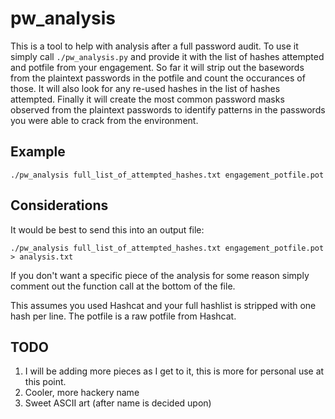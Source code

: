 # pw_analysis
This is a tool to help with analysis after a full password audit. To use it simply call ```./pw_analysis.py``` and provide it with the list of hashes attempted and potfile from your engagement.
So far it will strip out the basewords from the plaintext passwords in the potfile and count the occurances of those. It will also look for any re-used hashes in the list of hashes attempted. Finally it will create the most common password masks observed from the plaintext passwords to identify patterns in the passwords you were able to crack from the environment.

## Example
```./pw_analysis full_list_of_attempted_hashes.txt engagement_potfile.pot```

## Considerations
It would be best to send this into an output file:

```./pw_analysis full_list_of_attempted_hashes.txt engagement_potfile.pot > analysis.txt```

If you don't want a specific piece of the analysis for some reason simply comment out the function call at the bottom of the file.

This assumes you used Hashcat and your full hashlist is stripped with one hash per line. The potfile is a raw potfile from Hashcat.

## TODO
1. I will be adding more pieces as I get to it, this is more for personal use at this point.
2. Cooler, more hackery name
3. Sweet ASCII art (after name is decided upon)
